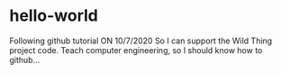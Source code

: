 # hello-world
Following github tutorial
ON 10/7/2020
So I can support the Wild Thing project code.
Teach computer engineering, so I should know how to github...
